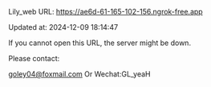 Lily_web URL: https://ae6d-61-165-102-156.ngrok-free.app

Updated at: 2024-12-09 18:14:47

If you cannot open this URL, the server might be down.

Please contact: 

goley04@foxmail.com Or Wechat:GL_yeaH